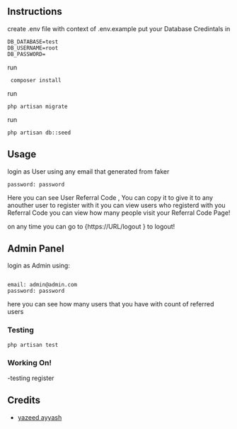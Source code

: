 ## Instructions

create .env file with context of .env.example
put your Database Credintals in

``` 
DB_DATABASE=test
DB_USERNAME=root
DB_PASSWORD=
```
run 
```
 composer install
  ``` 

  run
   ```
 php artisan migrate 
  ``` 
  run
   ```
 php artisan db::seed 
  ``` 
## Usage

login as User using any email that generated from faker
``` 
password: password 
```
Here you can see User Referral Code , 
You can copy it to give it to any anouther user to register with it 
you can view users who registerd with you Referral Code 
you can view how many people visit your Referral Code Page! 

on any time you can go to {https://URL/logout } to logout! 
## Admin Panel 

login as Admin using:
``` 

email: admin@admin.com
password: password 
```

here you can see how many users that you have with count  of referred users

### Testing

``` 
php artisan test 
```

### Working On! 

-testing register 




## Credits

- [yazeed ayyash](https://github.com/yzedayyash)




